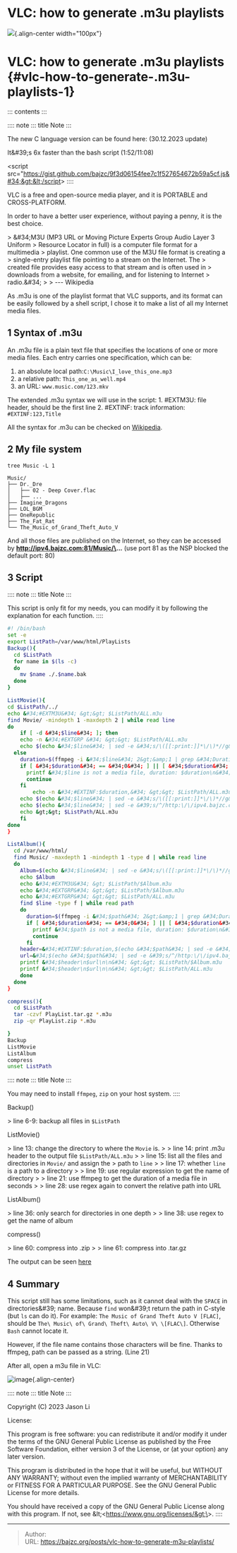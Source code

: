 # VLC: how to generate .m3u playlists


![](https://upload.wikimedia.org/wikipedia/commons/thumb/e/e6/VLC_Icon.svg/1920px-VLC_Icon.svg.png){.align-center
width=&#34;100px&#34;}

# VLC: how to generate .m3u playlists {#vlc-how-to-generate-.m3u-playlists-1}

::: contents
:::

:::: note
::: title
Note
:::

The new C language version can be found here: (30.12.2023 update)

It\&#39;s 6x faster than the bash script (1:52/11:08)

&lt;script src=&#34;https://gist.github.com/bajzc/9f3d06154fee7c1f527654672b59a5cf.js&#34;&gt;&lt;/script&gt;
::::

VLC is a free and open-source media player, and it is PORTABLE and
CROSS-PLATFORM.

In order to have a better user experience, without paying a penny, it is
the best choice.

&gt; \&#34;M3U (MP3 URL or Moving Picture Experts Group Audio Layer 3 Uniform
&gt; Resource Locator in full) is a computer file format for a multimedia
&gt; playlist. One common use of the M3U file format is creating a
&gt; single-entry playlist file pointing to a stream on the Internet. The
&gt; created file provides easy access to that stream and is often used in
&gt; downloads from a website, for emailing, and for listening to Internet
&gt; radio.\&#34;
&gt;
&gt; \-\-- Wikipedia

As .m3u is one of the playlist format that VLC supports, and its format
can be easily followed by a shell script, I chose it to make a list of
all my Internet media files.

## 1 Syntax of .m3u

An .m3u file is a plain text file that specifies the locations of one or
more media files. Each entry carries one specification, which can be:

1.  an absolute local path:`C:\Music\I_love_this_one.mp3`
2.  a relative path: `This_one_as_well.mp4`
3.  an URL: `www.music.com/123.mkv`

The extended .m3u syntax we will use in the script: 1. #EXTM3U: file
header, should be the first line 2. #EXTINF: track information:
`#EXTINF:123,Title`

All the syntax for .m3u can be checked on
[Wikipedia](https://en.wikipedia.org/wiki/M3U).

## 2 My file system

`tree Music -L 1`

    Music/
    ├── Dr._Dre
    │   ├── 02 - Deep Cover.flac
    │   ├── ...
    ├── Imagine_Dragons
    ├── LOL_BGM
    ├── OneRepublic
    ├── The_Fat_Rat
    └── The_Music_of_Grand_Theft_Auto_V

And all those files are published on the Internet, so they can be
accessed by **http://ipv4.bajzc.com:81/Music/\...** (use port 81 as the
NSP blocked the default port: 80)

## 3 Script

:::: note
::: title
Note
:::

This script is only fit for my needs, you can modify it by following the
explanation for each function.
::::

``` bash
#! /bin/bash
set -e
export ListPath=/var/www/html/PlayLists
Backup(){
  cd $ListPath
  for name in $(ls -c)
  do
    mv $name ./.$name.bak
  done
}

ListMovie(){
cd $ListPath/../
echo &#34;#EXTM3U&#34; &gt;&gt; $ListPath/ALL.m3u
find Movie/ -mindepth 1 -maxdepth 2 | while read line
do
    if [ -d &#34;$line&#34; ]; then
    echo -n &#34;#EXTGRP &#34; &gt;&gt; $ListPath/ALL.m3u
    echo $(echo &#34;$line&#34; | sed -e &#34;s/\([[:print:]]*\/\)*//g&#34;) &gt;&gt; $ListPath/ALL.m3u
  else
    duration=$(ffmpeg -i &#34;$line&#34; 2&gt;&amp;1 | grep &#34;Duration&#34;| cut -d &#39; &#39; -f 4 | sed s/,// | sed &#39;s@\..*@@g&#39; | awk &#39;{ split($1, A, &#34;:&#34;); split(A[3], B, &#34;.&#34;); print 3600*A[1] &#43; 60*A[2] &#43; B[1] }&#39;)
    if [ &#34;$duration&#34; == &#34;0&#34; ] || [ &#34;$duration&#34; == &#34;&#34; ]; then
      printf &#34;$line is not a media file, duration: $duration\n&#34;
      continue
    fi
        echo -n &#34;#EXTINF:$duration,&#34; &gt;&gt; $ListPath/ALL.m3u
    echo $(echo &#34;$line&#34; | sed -e &#34;s/\([[:print:]]*\/\)*//g&#34;) &gt;&gt; $ListPath/ALL.m3u
    echo $(echo &#34;$line&#34; | sed -e &#39;s/^/http:\/\/ipv4.bajzc.com:81\//&#39;) &gt;&gt; $ListPath/ALL.m3u
    echo &gt;&gt; $ListPath/ALL.m3u
    fi
done
}

ListAlbum(){
  cd /var/www/html/
  find Music/ -maxdepth 1 -mindepth 1 -type d | while read line
  do
    Album=$(echo &#34;$line&#34; | sed -e &#34;s/\([[:print:]]*\/\)*//g&#34;)
    echo $Album
    echo &#34;#EXTM3U&#34; &gt; $ListPath/$Album.m3u
    echo &#34;#EXTGRP&#34; &gt;&gt; $ListPath/$Album.m3u
    echo &#34;#EXTGRP&#34; &gt;&gt; $ListPath/ALL.m3u
    find $line -type f | while read path
    do
      duration=$(ffmpeg -i &#34;$path&#34; 2&gt;&amp;1 | grep &#34;Duration&#34;| cut -d &#39; &#39; -f 4 | sed s/,// | sed &#39;s@\..*@@g&#39; | awk &#39;{ split($1, A, &#34;:&#34;); split(A[3], B, &#34;.&#34;); print 3600*A[1] &#43; 60*A[2] &#43; B[1] }&#39;)
      if [ &#34;$duration&#34; == &#34;0&#34; ] || [ &#34;$duration&#34; == &#34;&#34; ]; then
        printf &#34;$path is not a media file, duration: $duration\n&#34;
        continue
      fi
    header=&#34;#EXTINF:$duration,$(echo &#34;$path&#34; | sed -e &#34;s/\([[:print:]]*\/\)*//g&#34;)&#34;
    url=&#34;$(echo &#34;$path&#34; | sed -e &#39;s/^/http:\/\/ipv4.bajzc.com:81\//&#39;)&#34;
    printf &#34;$header\n$url\n\n&#34; &gt;&gt; $ListPath/$Album.m3u
    printf &#34;$header\n$url\n\n&#34; &gt;&gt; $ListPath/ALL.m3u
    done
  done
}

compress(){
  cd $ListPath
  tar -czvf PlayList.tar.gz *.m3u
  zip -qr PlayList.zip *.m3u

}
Backup
ListMovie
ListAlbum
compress
unset ListPath
```

:::: note
::: title
Note
:::

You may need to install `ffmpeg`, `zip` on your host system.
::::

Backup()

&gt; line 6-9: backup all files in `$ListPath`

ListMovie()

&gt; line 13: change the directory to where the `Movie` is.
&gt;
&gt; line 14: print .m3u header to the output file `$ListPath/ALL.m3u`
&gt;
&gt; line 15: list all the files and directories in `Movie/` and assign the
&gt; path to `line`
&gt;
&gt; line 17: whether `line` is a path to a directory
&gt;
&gt; line 19: use regular expression to get the name of directory
&gt;
&gt; line 21: use ffmpeg to get the duration of a media file in seconds
&gt;
&gt; line 28: use regex again to convert the relative path into URL

ListAlbum()

&gt; line 36: only search for directories in one depth
&gt;
&gt; line 38: use regex to get the name of album

compress()

&gt; line 60: compress into .zip
&gt;
&gt; line 61: compress into .tar.gz

The output can be seen [here](http://ipv4.bajzc.com:81/PlayLists/)

## 4 Summary

This script still has some limitations, such as it cannot deal with the
`SPACE` in directories\&#39; name. Because `find` won\&#39;t return the path in
C-style (but `ls` can do it). For example:
`The Music of Grand Theft Auto V [FLAC]`, should be
`The\ Music\ of\ Grand\ Theft\ Auto\ V\ \[FLAC\]`. Otherwise `Bash`
cannot locate it.

However, if the file name contains those characters will be fine. Thanks
to ffmpeg, path can be passed as a string. (Line 21)

After all, open a m3u file in VLC:

![image](/images/VLC-Playlist.png){.align-center}

:::: note
::: title
Note
:::

Copyright (C) 2023 Jason Li

License:

This program is free software: you can redistribute it and/or modify it
under the terms of the GNU General Public License as published by the
Free Software Foundation, either version 3 of the License, or (at your
option) any later version.

This program is distributed in the hope that it will be useful, but
WITHOUT ANY WARRANTY; without even the implied warranty of
MERCHANTABILITY or FITNESS FOR A PARTICULAR PURPOSE. See the GNU General
Public License for more details.

You should have received a copy of the GNU General Public License along
with this program. If not, see \&lt;&lt;https://www.gnu.org/licenses/&gt;\&gt;.
::::


---

> Author:   
> URL: https://bajzc.org/posts/vlc-how-to-generate-m3u-playlists/  

